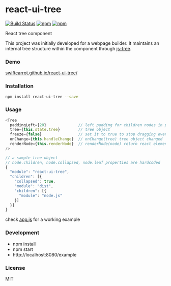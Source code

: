 # react-ui-tree

[![Build Status](https://travis-ci.org/pqx/react-ui-tree.svg)](https://travis-ci.org/pqx/react-ui-tree)
[![npm](https://img.shields.io/npm/v/react-ui-tree.svg)](https://www.npmjs.com/package/react-ui-tree)
[![npm](https://img.shields.io/npm/dm/react-ui-tree.svg)](https://www.npmjs.com/package/react-ui-tree)

React tree component

This project was initially developed for a webpage builder. It maintains an
internal tree structure within the component through
[js-tree](https://github.com/wangzuo/js-tree).

### Demo

[swiftcarrot.github.io/react-ui-tree/](swiftcarrot.github.io/react-ui-tree/)

### Installation

```sh
npm install react-ui-tree --save
```

### Usage

```javascript
<Tree
  paddingLeft={20}              // left padding for children nodes in pixels
  tree={this.state.tree}        // tree object
  freeze={false}                // set it to true to stop dragging events
  onChange={this.handleChange}  // onChange(tree) tree object changed
  renderNode={this.renderNode}  // renderNode(node) return react element
/>

// a sample tree object
// node.children, node.collapsed, node.leaf properties are hardcoded
{
  "module": "react-ui-tree",
  "children": [{
    "collapsed": true,
    "module": "dist",
    "children": [{
      "module": "node.js"
    }]
  }]
}
```

check [app.js](https://github.com/pqx/react-ui-tree/blob/master/example/app.js)
for a working example

### Development

* npm install
* npm start
* http://localhost:8080/example

### License

MIT
